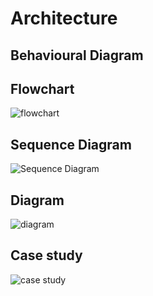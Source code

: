 # Architecture
## Behavioural Diagram
## Flowchart
![flowchart](https://user-images.githubusercontent.com/98874290/153408198-bd151a78-f101-44f4-977b-689349e41f78.png)
## Sequence Diagram
![Sequence Diagram](https://user-images.githubusercontent.com/98874290/153408384-fba0b6b2-03b5-4d4a-afd2-22ab45d5533d.png)
## Diagram
![diagram](https://user-images.githubusercontent.com/98874290/153551820-02ce86fd-0bb1-497a-be3f-4fbefcdb1b19.png)
## Case study
![case study](https://user-images.githubusercontent.com/98874290/153702804-21fda314-f809-42ee-92e8-5801b7af0bfa.jpg)